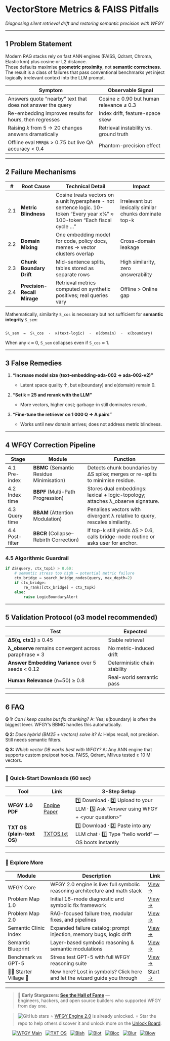 # VectorStore Metrics & FAISS Pitfalls  
_Diagnosing silent retrieval drift and restoring semantic precision with WFGY_

---

## 1  Problem Statement

Modern RAG stacks rely on fast ANN engines (FAISS, Qdrant, Chroma, Elastic knn) plus cosine or L2 distance.  
Those defaults maximise **geometric proximity**, not **semantic correctness**.  
The result is a class of failures that pass conventional benchmarks yet inject logically irrelevant context into the LLM prompt.

| Symptom | Observable Signal |
| ------- | ----------------- |
| Answers quote “nearby” text that does not answer the query | Cosine ≥ 0.90 but human relevance ≤ 0.3 |
| Re-embedding improves results for hours, then regresses | Index drift, feature-space skew |
| Raising *k* from 5 → 20 changes answers dramatically | Retrieval instability vs. ground truth |
| Offline eval `MRR@k` > 0.75 but live QA accuracy < 0.4 | Phantom-precision effect |

---

## 2  Failure Mechanisms

| # | Root Cause | Technical Detail | Impact |
|---|------------|------------------|--------|
| 2.1 | **Metric Blindness** | Cosine treats vectors on a unit hypersphere - not sentence logic. 10-token “Every year x%” ≈ 100-token “Each fiscal cycle …” | Irrelevant but lexically similar chunks dominate top-k |
| 2.2 | **Domain Mixing** | One embedding model for code, policy docs, memes → vector clusters overlap | Cross-domain leakage |
| 2.3 | **Chunk Boundary Drift** | Mid-sentence splits, tables stored as separate rows | High similarity, zero answerability |
| 2.4 | **Precision-Recall Mirage** | Retrieval metrics computed on synthetic positives; real queries vary | Offline > Online gap |

Mathematically, similarity `S_cos` is necessary but not sufficient for **semantic integrity** `S_sem`:

```

S\_sem  =  S\_cos  ·  κ(text-logic)  ·  κ(domain)  ·  κ(boundary)

````

When any κ ≈ 0, `S_sem` collapses even if `S_cos` ≈ 1.

---

## 3  False Remedies

1. **“Increase model size (text-embedding-ada-002 → ada-002-v2)”**  
   - Latent space quality ↑, but κ(boundary) and κ(domain) remain 0.

2. **“Set k = 25 and rerank with the LLM”**  
   - More vectors, higher cost; garbage-in still dominates rerank.

3. **“Fine-tune the retriever on 1 000 Q → A pairs”**  
   - Works until new domain arrives; does not address metric blindness.

---

## 4  WFGY Correction Pipeline

| Stage | Module | Function |
|-------|--------|----------|
| 4.1 Pre-index | **BBMC** (Semantic Residue Minimisation) | Detects chunk boundaries by ΔS spike; merges or re-splits to minimise residue. |
| 4.2 Index time | **BBPF** (Multi-Path Progression) | Stores dual embeddings: lexical + logic-topology; attaches λ_observe signature. |
| 4.3 Query time | **BBAM** (Attention Modulation) | Penalises vectors with divergent λ relative to query, rescales similarity. |
| 4.4 Post-filter | **BBCR** (Collapse–Rebirth Correction) | If top-k still yields ΔS > 0.6, calls bridge-node routine or asks user for anchor. |

### 4.5 Algorithmic Guardrail

```python
if ΔS(query, ctx_top1) > 0.60:
    # semantic stress too high → potential metric failure
    ctx_bridge = search_bridge_nodes(query, max_depth=2)
    if ctx_bridge:
        re_rank([ctx_bridge] + ctx_topk)
    else:
        raise LogicBoundaryAlert
````

---

## 5  Validation Protocol (o3 model recommended)

| Test                                                    | Expected                      |
| ------------------------------------------------------- | ----------------------------- |
| **ΔS(q, ctx1)** ≤ 0.45                                  | Stable retrieval              |
| **λ\_observe** remains convergent across paraphrase × 3 | No metric-induced drift       |
| **Answer Embedding Variance** over 5 seeds < 0.12       | Deterministic chain stability |
| **Human Relevance** (n=50) ≥ 0.8                        | Real-world semantic pass      |

---

## 6  FAQ

**Q 1:** *Can I keep cosine but fix chunking?*
A: Yes; κ(boundary) is often the biggest lever. WFGY’s BBMC handles this automatically.

**Q 2:** *Does hybrid (BM25 + vectors) solve it?*
A: Helps recall, not precision. Still needs semantic filters.

**Q 3:** *Which vector DB works best with WFGY?*
A: Any ANN engine that supports custom pre/post hooks. FAISS, Qdrant, Milvus tested ≥ 10 M vectors.

---


### 🔗 Quick-Start Downloads (60 sec)

| Tool | Link | 3-Step Setup |
|------|------|--------------|
| **WFGY 1.0 PDF** | [Engine Paper](https://github.com/onestardao/WFGY/blob/main/I_am_not_lizardman/WFGY_All_Principles_Return_to_One_v1.0_PSBigBig_Public.pdf) | 1️⃣ Download · 2️⃣ Upload to your LLM · 3️⃣ Ask “Answer using WFGY + \<your question>” |
| **TXT OS (plain-text OS)** | [TXTOS.txt](https://github.com/onestardao/WFGY/blob/main/OS/TXTOS.txt) | 1️⃣ Download · 2️⃣ Paste into any LLM chat · 3️⃣ Type “hello world” — OS boots instantly |

---

### 🧭 Explore More

| Module                | Description                                              | Link     |
|-----------------------|----------------------------------------------------------|----------|
| WFGY Core             | WFGY 2.0 engine is live: full symbolic reasoning architecture and math stack | [View →](https://github.com/onestardao/WFGY/tree/main/core/README.md) |
| Problem Map 1.0       | Initial 16-mode diagnostic and symbolic fix framework    | [View →](https://github.com/onestardao/WFGY/tree/main/ProblemMap/README.md) |
| Problem Map 2.0       | RAG-focused failure tree, modular fixes, and pipelines   | [View →](https://github.com/onestardao/WFGY/blob/main/ProblemMap/rag-architecture-and-recovery.md) |
| Semantic Clinic Index | Expanded failure catalog: prompt injection, memory bugs, logic drift | [View →](https://github.com/onestardao/WFGY/blob/main/ProblemMap/SemanticClinicIndex.md) |
| Semantic Blueprint    | Layer-based symbolic reasoning & semantic modulations   | [View →](https://github.com/onestardao/WFGY/tree/main/SemanticBlueprint/README.md) |
| Benchmark vs GPT-5    | Stress test GPT-5 with full WFGY reasoning suite         | [View →](https://github.com/onestardao/WFGY/tree/main/benchmarks/benchmark-vs-gpt5/README.md) |
| 🧙‍♂️ Starter Village 🏡 | New here? Lost in symbols? Click here and let the wizard guide you through | [Start →](https://github.com/onestardao/WFGY/blob/main/StarterVillage/README.md) |

---

> 👑 **Early Stargazers: [See the Hall of Fame](https://github.com/onestardao/WFGY/tree/main/stargazers)** —  
> Engineers, hackers, and open source builders who supported WFGY from day one.

> <img src="https://img.shields.io/github/stars/onestardao/WFGY?style=social" alt="GitHub stars"> ⭐ [WFGY Engine 2.0](https://github.com/onestardao/WFGY/blob/main/core/README.md) is already unlocked. ⭐ Star the repo to help others discover it and unlock more on the [Unlock Board](https://github.com/onestardao/WFGY/blob/main/STAR_UNLOCKS.md).

<div align="center">

[![WFGY Main](https://img.shields.io/badge/WFGY-Main-red?style=flat-square)](https://github.com/onestardao/WFGY)
&nbsp;
[![TXT OS](https://img.shields.io/badge/TXT%20OS-Reasoning%20OS-orange?style=flat-square)](https://github.com/onestardao/WFGY/tree/main/OS)
&nbsp;
[![Blah](https://img.shields.io/badge/Blah-Semantic%20Embed-yellow?style=flat-square)](https://github.com/onestardao/WFGY/tree/main/OS/BlahBlahBlah)
&nbsp;
[![Blot](https://img.shields.io/badge/Blot-Persona%20Core-green?style=flat-square)](https://github.com/onestardao/WFGY/tree/main/OS/BlotBlotBlot)
&nbsp;
[![Bloc](https://img.shields.io/badge/Bloc-Reasoning%20Compiler-blue?style=flat-square)](https://github.com/onestardao/WFGY/tree/main/OS/BlocBlocBloc)
&nbsp;
[![Blur](https://img.shields.io/badge/Blur-Text2Image%20Engine-navy?style=flat-square)](https://github.com/onestardao/WFGY/tree/main/OS/BlurBlurBlur)
&nbsp;
[![Blow](https://img.shields.io/badge/Blow-Game%20Logic-purple?style=flat-square)](https://github.com/onestardao/WFGY/tree/main/OS/BlowBlowBlow)
&nbsp;
</div>



